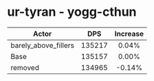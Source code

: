 # ur-tyran - yogg-cthun
| Actor | DPS | Increase |
|---|:---:|:---:|
|barely_above_fillers|135217|0.04%|
|Base|135157|0.00%|
|removed|134965|-0.14%|
